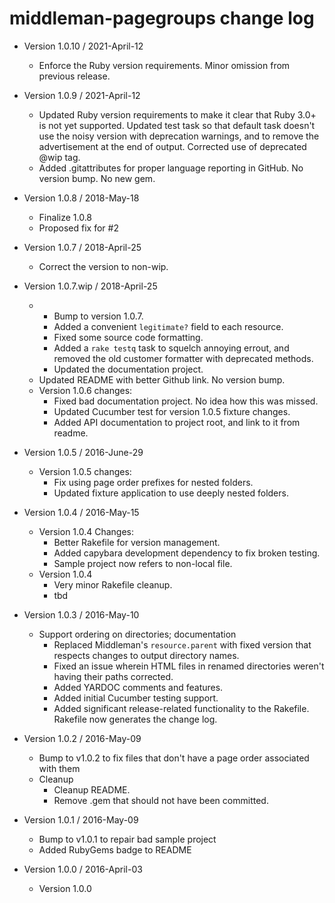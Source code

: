 middleman-pagegroups change log
===============================

- Version 1.0.10 / 2021-April-12

  - Enforce the Ruby version requirements. Minor omission from previous release.

- Version 1.0.9 / 2021-April-12

  - Updated Ruby version requirements to make it clear that Ruby 3.0+ is not yet
    supported.
    Updated test task so that default task doesn't use the noisy version with deprecation
    warnings, and to remove the advertisement at the end of output. Corrected use of
    deprecated @wip tag.
  - Added .gitattributes for proper language reporting in GitHub.
    No version bump.
    No new gem.

- Version 1.0.8 / 2018-May-18

  - Finalize 1.0.8
  - Proposed fix for #2

- Version 1.0.7 / 2018-April-25

  - Correct the version to non-wip.

- Version 1.0.7.wip / 2018-April-25

  - - Bump to version 1.0.7.
    - Added a convenient `legitimate?` field to each resource.
    - Fixed some source code formatting.
    - Added a `rake testq` task to squelch annoying errout, and removed the old
      customer formatter with deprecated methods.
    - Updated the documentation project.
  - Updated README with better Github link. No version bump.
  - Version 1.0.6 changes:
      - Fixed bad documentation project. No idea how this was missed.
      - Updated Cucumber test for version 1.0.5 fixture changes.
      - Added API documentation to project root, and link to it from readme.

- Version 1.0.5 / 2016-June-29

  - Version 1.0.5 changes:
      - Fix using page order prefixes for nested folders.
      - Updated fixture application to use deeply nested folders.

- Version 1.0.4 / 2016-May-15

  - Version 1.0.4 Changes:
      - Better Rakefile for version management.
      - Added capybara development dependency to fix broken testing.
      - Sample project now refers to non-local file.
  - Version 1.0.4
      - Very minor Rakefile cleanup.
      - tbd

- Version 1.0.3 / 2016-May-10

  - Support ordering on directories; documentation
    - Replaced Middleman's `resource.parent` with fixed version that respects
      changes to output directory names.
    - Fixed an issue wherein HTML files in renamed directories weren't having
      their paths corrected.
    - Added YARDOC comments and features.
    - Added initial Cucumber testing support.
    - Added significant release-related functionality to the Rakefile.
    Rakefile now generates the change log.

- Version 1.0.2 / 2016-May-09

  - Bump to v1.0.2 to fix files that don't have a page order associated with them
  - Cleanup
    - Cleanup README.
    - Remove .gem that should not have been committed.

- Version 1.0.1 / 2016-May-09

  - Bump to v1.0.1 to repair bad sample project
  - Added RubyGems badge to README

- Version 1.0.0 / 2016-April-03

  - Version 1.0.0
